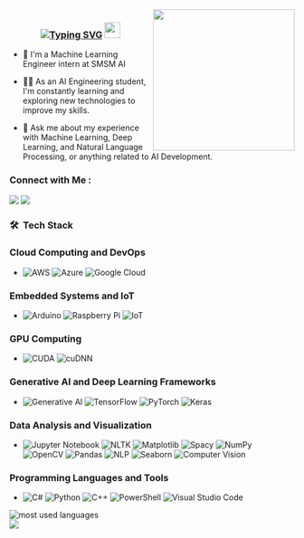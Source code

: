 <img width="250" align="right" src="https://media1.giphy.com/media/v1.Y2lkPTc5MGI3NjExeGhraGdjbDhjOWJyb2hucGd3YmJ2ZTNpOGdhdDdvbnJtZmhlNmtlZiZlcD12MV9pbnRlcm5hbF9naWZfYnlfaWQmY3Q9Zw/qgQUggAC3Pfv687qPC/giphy.gif">


<h3 align="center">
 <a href="https://git.io/typing-svg"><img src="https://readme-typing-svg.demolab.com?font=Fira+Code&weight=100&duration=1000&pause=50&color=225DF7&multiline=true&random=false&width=440&height=132&lines=Welcome+to+my+profile+!;+;I'm+Abdelrahman+Hassan;+;Artificial+Intelligence+Engineer" alt="Typing SVG" /></a>
  <img src="https://media.giphy.com/media/hvRJCLFzcasrR4ia7z/giphy.gif" width="28">
</h3>

<!-- Typing SVG by DenverCoder1 - https://github.com/DenverCoder1/readme-typing-svg -->
<p align="center">
  
- 🏢 I'm a Machine Learning Engineer intern at SMSM AI
  
- 👨‍💻 As an AI Engineering student, I'm constantly learning and exploring new technologies to improve my skills.

- 💬 Ask me about my experience with Machine Learning, Deep Learning, and Natural Language Processing, or anything related to AI Development.


### Connect with Me :

<a href="https://linkedin.com/in/abdelrahman-hassan1" target="_blank"><img src="https://img.shields.io/badge/-Abdelrahman%20Hassan-0077B5?style=for-the-badge&logo=Linkedin&logoColor=white"/></a>
<a href="https://t.me/abderlahman_hassan" target="_blank"><img src="https://img.shields.io/badge/-Abdelrahman%20Hassan-0077B5?style=for-the-badge&logo=Telegram&logoColor=white"/></a>


### 🛠 &nbsp;Tech Stack

### Cloud Computing and DevOps 
- ![AWS](https://img.shields.io/badge/-AWS-05122A?style=flat&logo=amazon-aws) ![Azure](https://img.shields.io/badge/-Azure-05122A?style=flat&logo=microsoft-azure) ![Google Cloud](https://img.shields.io/badge/-Google%20Cloud-05122A?style=flat&logo=google-cloud)

### Embedded Systems and IoT
- ![Arduino](https://img.shields.io/badge/-Arduino-05122A?style=flat&logo=arduino) ![Raspberry Pi](https://img.shields.io/badge/-Raspberry%20Pi-05122A?style=flat&logo=Raspberry-Pi) ![IoT](https://img.shields.io/badge/-IoT-05122A?style=flat&logo=iot)

### GPU Computing 
- ![CUDA](https://img.shields.io/badge/-CUDA-05122A?style=flat&logo=nvidia) ![cuDNN](https://img.shields.io/badge/-cuDNN-05122A?style=flat)

### Generative AI and Deep Learning Frameworks
- ![Generative AI](https://img.shields.io/badge/-Generative%20AI-05122A?style=flat) ![TensorFlow](https://img.shields.io/badge/-TensorFlow-05122A?style=flat&logo=tensorflow) ![PyTorch](https://img.shields.io/badge/-PyTorch-05122A?style=flat&logo=pytorch) ![Keras](https://img.shields.io/badge/-Keras-05122A?style=flat&logo=keras)

### Data Analysis and Visualization 
- ![Jupyter Notebook](https://img.shields.io/badge/-Jupyter%20Notebook-05122A?style=flat&logo=jupyter) ![NLTK](https://img.shields.io/badge/-NLTK-05122A?style=flat&logo=nltk) ![Matplotlib](https://img.shields.io/badge/-Matplotlib-05122A?style=flat&logo=matplotlib) ![Spacy](https://img.shields.io/badge/-Spacy-05122A?style=flat&logo=spacy) ![NumPy](https://img.shields.io/badge/-NumPy-05122A?style=flat&logo=numpy) ![OpenCV](https://img.shields.io/badge/-OpenCV-05122A?style=flat&logo=opencv) ![Pandas](https://img.shields.io/badge/-Pandas-05122A?style=flat&logo=pandas) ![NLP](https://img.shields.io/badge/-NLP-05122A?style=flat) ![Seaborn](https://img.shields.io/badge/-Seaborn-05122A?style=flat&logo=seaborn) ![Computer Vision](https://img.shields.io/badge/-Computer%20Vision-05122A?style=flat)

### Programming Languages and Tools
- ![C#](https://img.shields.io/badge/-C%23-05122A?style=flat&logo=c-sharp) ![Python](https://img.shields.io/badge/-Python-05122A?style=flat&logo=python) ![C++](https://img.shields.io/badge/-C++-05122A?style=flat&logo=c%2B%2B) ![PowerShell](https://img.shields.io/badge/-PowerShell-05122A?style=flat&logo=powershell) ![Visual Studio Code](https://img.shields.io/badge/-Visual%20Studio%20Code-05122A?style=flat&logo=visual-studio-code&logoColor=007ACC)






<img align="left" src="https://github-readme-stats.vercel.app/api/top-langs?username=abdelrahmanhassan111&show_icons=true&locale=en&layout=compact&theme=radical" alt="most used languages" />
<br>
<a href="https://komarev.com/ghpvc/?username=abdelrahmanhassan111&style=for-the-badge">
    <img src="https://komarev.com/ghpvc/?username=abdelrahmanhassan111&style=for-the-badge">
</a>
